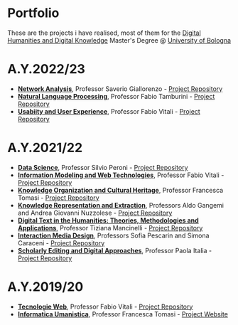 # Portfolio
These are the projects i have realised, most of them for the <a href="https://corsi.unibo.it/2cycle/DigitalHumanitiesKnowledge" target="_blank"> Digital Humanities and Digital Knowledge</a> Master's Degree @ <a href="https://www.unibo.it/it" target="_blank">University of Bologna</a>


<h1>A.Y.2022/23</h1>
<ul>
  <li><a href="https://www.unibo.it/en/teaching/course-unit-catalogue/course-unit/2022/467048" target="_blank"><b>Network Analysis</b></a>, Professor Saverio Giallorenzo - <a href="https://github.com/NetworkAnalysisP/NAP.git" target="_blank">Project Repository</a></li>
  <li><a href="https://www.unibo.it/it/didattica/insegnamenti/insegnamento/2022/455487" target="_blank"><b>Natural Language Processing</b></a>, Professor Fabio Tamburini - <a href="https://github.com/MotMovieBot/Mot" target="_blank">Project Repository</a></li>
  <li><a href="https://www.unibo.it/en/teaching/course-unit-catalogue/course-unit/2022/424782" target="_blank"><b>Usabiity and User Experience</b></a>, Professor Fabio Vitali - <a href="https://github.com/PLAYEDtheapp/Played.git" target="_blank">Project Repository</a></li>
</ul>

<h1>A.Y.2021/22</h1>
<ul>
  <li><a href="https://www.unibo.it/en/teaching/course-unit-catalogue/course-unit/2022/467046" target="_blank"><b>Data Science</b></a>, Professor Silvio Peroni - <a href="https://github.com/olgagolgan/v-AMOS.git" target="_blank">Project Repository</a></li>
  <li><a href="https://www.unibo.it/en/teaching/course-unit-catalogue/course-unit/2022/454464" target="_blank"><b>Information Modeling and Web Technologies</b></a>, Professor Fabio Vitali - <a href="https://github.com/JSOShakespeare/JSOShakespeare.git" target="_blank">Project Repository</a></li>
  <li><a href="https://www.unibo.it/en/teaching/course-unit-catalogue/course-unit/2022/454462" target="_blank"><b>Knowledge Organization and Cultural Heritage</b></a>, Professor Francesca Tomasi - <a href="https://github.com/Anastasia-RomanLOD/Anastasia-RomanLOD.git" target="_blank">Project Repository</a></li>
  <li><a href="https://www.unibo.it/en/teaching/course-unit-catalogue/course-unit/2021/454463" target="_blank"><b>Knowledge Representation and Extraction</b></a>, Professors Aldo Gangemi and Andrea Giovanni Nuzzolese - <a href="https://github.com/AlexOntlogy/AlexOntology.git" target="_blank">Project Repository</a></li>
  <li><a href="https://www.unibo.it/en/teaching/course-unit-catalogue/course-unit/2022/424631" target="_blank"><b>Digital Text in the Humanities: Theories, Methodologies and Applications</b></a>, Professor Tiziana Mancinelli - <a href="https://github.com/Shakespeare-in-XSLT/ShakeXSLT.git" target="_blank">Project Repository</a></li>
  <li><a href="https://www.unibo.it/en/teaching/course-unit-catalogue/course-unit/2022/454470" target="_blank"><b>Interaction Media Design</b></a>, Professors Sofia Pescarin and Simona Caraceni  - <a href="https://github.com/FOODIFICATION/foodification.git" target="_blank">Project Repository</a></li>
  <li><a href="https://www.unibo.it/en/teaching/course-unit-catalogue/course-unit/2021/424632" target="_blank"><b>Scholarly Editing and Digital Approaches</b></a>, Professor Paola Italia - <a href="https://github.com/My-Letter-to-the-Women-of-England/LetterWomen.git" target="_blank">Project Repository</a></li>
</ul>


<h1>A.Y.2019/20</h1>
<ul>
  <li><a href="https://www.unibo.it/it/didattica/insegnamenti/insegnamento/2019/392954" target="_blank"><b>Tecnologie Web</b></a>, Professor Fabio Vitali - <a href="https://github.com/TDSOJohn/museum_quiz.git" target="_blank">Project Repository</a></li>
  <li><a href="https://www.unibo.it/it/didattica/insegnamenti/insegnamento/2019/392953" target="_blank"><b>Informatica Umanistica</b></a>, Professor Francesca Tomasi - <a href="http://lamangacommedia.altervista.org/" target="_blank">Project Website</a></li>
</ul>
